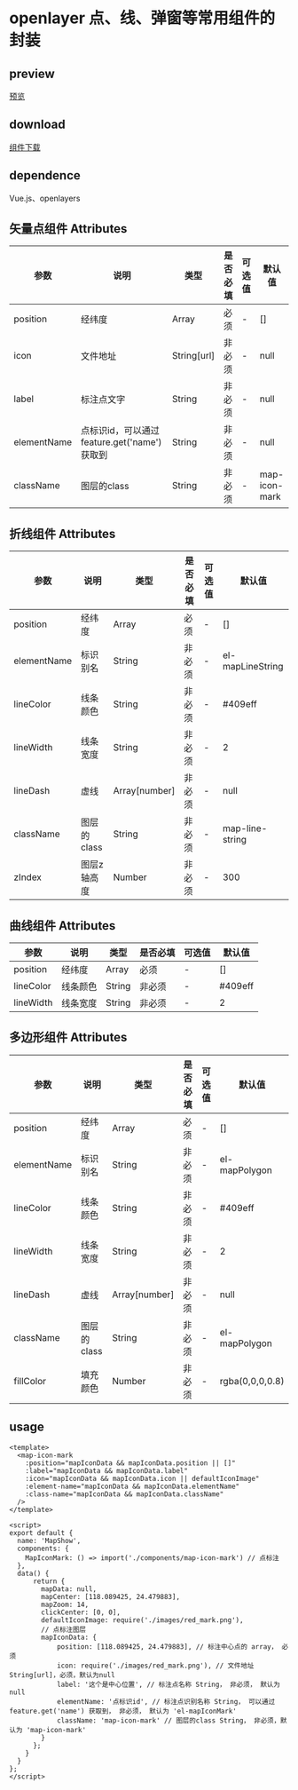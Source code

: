 # openlayer 点、线、弹窗等常用组件的封装
## preview
[预览](./index.html#/components/map-ol/map-ol-show)
## download
[组件下载](./components/map-ol.zip)
## dependence
Vue.js、openlayers

## 矢量点组件 Attributes
| 参数 |	说明 |类型 |是否必填	| 可选值 | 默认值 |
| ---- | ---- |---- | ----   |----  |  --- |
| position | 经纬度 | Array | 必须 | -  | [] |
| icon | 文件地址 | String[url] | 非必须 | -  | null |
| label | 标注点文字 | String | 非必须 | -  | null |
| elementName | 点标识id，可以通过 feature.get('name') 获取到 | String | 非必须 | -  |  null |
| className | 图层的class | String | 非必须 | - |  map-icon-mark |

## 折线组件 Attributes
| 参数 |	说明 |类型 |是否必填	| 可选值 | 默认值 |
| ---- | ---- |---- | ----   |----  |  --- |
| position | 经纬度 | Array | 必须 | -  | [] |
| elementName | 标识别名 | String | 非必须 | -  | el-mapLineString |
| lineColor | 线条颜色 | String | 非必须 | -  | #409eff |
| lineWidth | 线条宽度 | String | 非必须 | -  |  2 |
| lineDash | 虚线 | Array[number] | 非必须 | -  |  null |
| className | 图层的class | String | 非必须 | - |  map-line-string |
| zIndex | 图层z轴高度 | Number | 非必须 | - |  300 |

## 曲线组件 Attributes
| 参数 |	说明 |类型 |是否必填	| 可选值 | 默认值 |
| ---- | ---- |---- | ----   |----  |  --- |
| position | 经纬度 | Array | 必须 | -  | [] |
| lineColor | 线条颜色 | String | 非必须 | -  | #409eff |
| lineWidth | 线条宽度 | String | 非必须 | -  |  2 |

## 多边形组件 Attributes
| 参数 |	说明 |类型 |是否必填	| 可选值 | 默认值 |
| ---- | ---- |---- | ----   |----  |  --- |
| position | 经纬度 | Array | 必须 | -  | [] |
| elementName | 标识别名 | String | 非必须 | -  | el-mapPolygon |
| lineColor | 线条颜色 | String | 非必须 | -  | #409eff |
| lineWidth | 线条宽度 | String | 非必须 | -  |  2 |
| lineDash | 虚线 | Array[number] | 非必须 | -  |  null |
| className | 图层的class | String | 非必须 | - |  el-mapPolygon |
| fillColor | 填充颜色 | Number | 非必须 | - |  rgba(0,0,0,0.8) |

## usage
```
<template>
  <map-icon-mark
    :position="mapIconData && mapIconData.position || []"
    :label="mapIconData && mapIconData.label"
    :icon="mapIconData && mapIconData.icon || defaultIconImage"
    :element-name="mapIconData && mapIconData.elementName"
    :class-name="mapIconData && mapIconData.className"
  />
</template>

<script>
export default {
  name: 'MapShow',
  components: {
    MapIconMark: () => import('./components/map-icon-mark') // 点标注
  },
  data() {
      return {
        mapData: null,
        mapCenter: [118.089425, 24.479883],
        mapZoom: 14,
        clickCenter: [0, 0],
        defaultIconImage: require('./images/red_mark.png'),
        // 点标注图层
        mapIconData: {
            position: [118.089425, 24.479883], // 标注中心点的 array， 必须
            icon: require('./images/red_mark.png'), // 文件地址 String[url]，必须，默认为null
            label: '这个是中心位置', // 标注点名称 String， 非必须， 默认为 null
            elementName: '点标识id', // 标注点识别名称 String， 可以通过 feature.get('name') 获取到， 非必须， 默认为 'el-mapIconMark'
            className: 'map-icon-mark' // 图层的class String， 非必须，默认为 'map-icon-mark'
        }
      };
    }
  }
};
</script>



```
